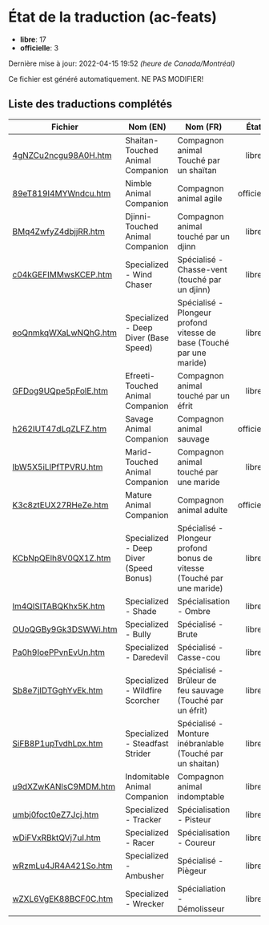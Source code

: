 # État de la traduction (ac-feats)

 * **libre**: 17
 * **officielle**: 3


Dernière mise à jour: 2022-04-15 19:52 *(heure de Canada/Montréal)*

Ce fichier est généré automatiquement. NE PAS MODIFIER!
## Liste des traductions complétés

| Fichier   | Nom (EN)    | Nom (FR)    | État |
|-----------|-------------|-------------|:----:|
|[4gNZCu2ncgu98A0H.htm](ac-feats/4gNZCu2ncgu98A0H.htm)|Shaitan-Touched Animal Companion|Compagnon animal Touché par un shaïtan|libre|
|[89eT819I4MYWndcu.htm](ac-feats/89eT819I4MYWndcu.htm)|Nimble Animal Companion|Compagnon animal agile|officielle|
|[BMq4ZwfyZ4dbjjRR.htm](ac-feats/BMq4ZwfyZ4dbjjRR.htm)|Djinni-Touched Animal Companion|Compagnon animal touché par un djinn|libre|
|[c04kGEFIMMwsKCEP.htm](ac-feats/c04kGEFIMMwsKCEP.htm)|Specialized - Wind Chaser|Spécialisé - Chasse-vent (touché par un djinn)|libre|
|[eoQnmkqWXaLwNQhG.htm](ac-feats/eoQnmkqWXaLwNQhG.htm)|Specialized - Deep Diver (Base Speed)|Spécialisé - Plongeur profond vitesse de base (Touché par une maride)|libre|
|[GFDog9UQpe5pFolE.htm](ac-feats/GFDog9UQpe5pFolE.htm)|Efreeti-Touched Animal Companion|Compagnon animal touché par un éfrit|libre|
|[h262IUT47dLqZLFZ.htm](ac-feats/h262IUT47dLqZLFZ.htm)|Savage Animal Companion|Compagnon animal sauvage|officielle|
|[IbW5X5iLlPfTPVRU.htm](ac-feats/IbW5X5iLlPfTPVRU.htm)|Marid-Touched Animal Companion|Compagnon animal touché par une maride|libre|
|[K3c8ztEUX27RHeZe.htm](ac-feats/K3c8ztEUX27RHeZe.htm)|Mature Animal Companion|Compagnon animal adulte|officielle|
|[KCbNpQElh8V0QX1Z.htm](ac-feats/KCbNpQElh8V0QX1Z.htm)|Specialized - Deep Diver (Speed Bonus)|Spécialisé - Plongeur profond bonus de vitesse (Touché par une maride)|libre|
|[lm4QlSITABQKhx5K.htm](ac-feats/lm4QlSITABQKhx5K.htm)|Specialized - Shade|Spécialisation - Ombre|libre|
|[OUoQGBy9Gk3DSWWi.htm](ac-feats/OUoQGBy9Gk3DSWWi.htm)|Specialized - Bully|Spécialisé - Brute|libre|
|[Pa0h9IoePPvnEvUn.htm](ac-feats/Pa0h9IoePPvnEvUn.htm)|Specialized - Daredevil|Spécialisé - Casse-cou|libre|
|[Sb8e7jIDTGghYvEk.htm](ac-feats/Sb8e7jIDTGghYvEk.htm)|Specialized - Wildfire Scorcher|Spécialisé - Brûleur de feu sauvage (Touché par un éfrit)|libre|
|[SiFB8P1upTvdhLpx.htm](ac-feats/SiFB8P1upTvdhLpx.htm)|Specialized - Steadfast Strider|Spécialisé - Monture inébranlable (Touché par un shaitan)|libre|
|[u9dXZwKANlsC9MDM.htm](ac-feats/u9dXZwKANlsC9MDM.htm)|Indomitable Animal Companion|Compagnon animal indomptable|libre|
|[umbj0foct0eZ7Jcj.htm](ac-feats/umbj0foct0eZ7Jcj.htm)|Specialized - Tracker|Spécialisation - Pisteur|libre|
|[wDiFVxRBktQVj7uI.htm](ac-feats/wDiFVxRBktQVj7uI.htm)|Specialized - Racer|Spécialisation - Coureur|libre|
|[wRzmLu4JR4A421So.htm](ac-feats/wRzmLu4JR4A421So.htm)|Specialized - Ambusher|Spécialisé - Piègeur|libre|
|[wZXL6VgEK88BCF0C.htm](ac-feats/wZXL6VgEK88BCF0C.htm)|Specialized - Wrecker|Spécialiation - Démolisseur|libre|
